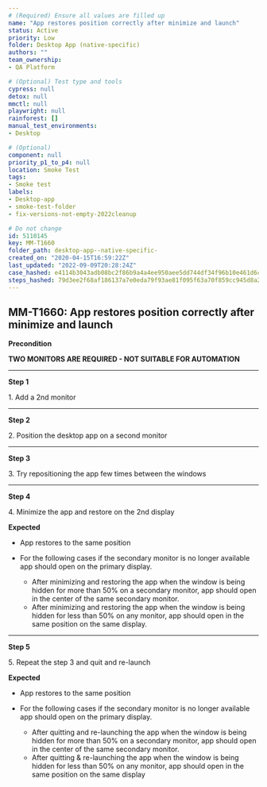```yaml
---
# (Required) Ensure all values are filled up
name: "App restores position correctly after minimize and launch"
status: Active
priority: Low
folder: Desktop App (native-specific)
authors: ""
team_ownership: 
- QA Platform

# (Optional) Test type and tools
cypress: null
detox: null
mmctl: null
playwright: null
rainforest: []
manual_test_environments: 
- Desktop

# (Optional)
component: null
priority_p1_to_p4: null
location: Smoke Test
tags: 
- Smoke test
labels: 
- Desktop-app
- smoke-test-folder
- fix-versions-not-empty-2022cleanup

# Do not change
id: 5110145
key: MM-T1660
folder_path: desktop-app--native-specific-
created_on: "2020-04-15T16:59:22Z"
last_updated: "2022-09-09T20:28:24Z"
case_hashed: e4114b3043adb08bc2f86b9a4a4ee950aee5dd744df34f96b10e461d6c289d84751ef2857544c6865fa6d191a81514ea
steps_hashed: 79d3ee2f68af186137a7e0eda79f93ae81f095f63a70f859cc945d8a2a14749e511916ff5166220b0417572fd0f8b82a
---
```


## MM-T1660: App restores position correctly after minimize and launch

**Precondition**

**TWO MONITORS ARE REQUIRED - NOT SUITABLE FOR AUTOMATION**

---

**Step 1**

1\. Add a 2nd monitor

---

**Step 2**

2\. Position the desktop app on a second monitor

---

**Step 3**

3\. Try repositioning the app few times between the windows

---

**Step 4**

4\. Minimize the app and restore on the 2nd display

**Expected**

- App restores to the same position

- For the following cases if the secondary monitor is no longer available app should open on the primary display.

  - After minimizing and restoring the app when the window is being hidden for more than 50% on a secondary monitor, app should open in the center of the same secondary monitor.
  - After minimizing and restoring the app when the window is being hidden for less than 50% on any monitor, app should open in the same position on the same display.

---

**Step 5**

5\. Repeat the step 3 and quit and re-launch

**Expected**

- App restores to the same position

- For the following cases if the secondary monitor is no longer available app should open on the primary display.

  - After quitting and re-launching the app when the window is being hidden for more than 50% on a secondary monitor, app should open in the center of the same secondary monitor.
  - After quitting & re-launching the app when the window is being hidden for less than 50% on any monitor, app should open in the same position on the same display
